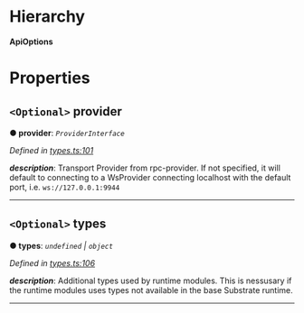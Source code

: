 

# Hierarchy

**ApiOptions**

# Properties

<a id="provider"></a>

## `<Optional>` provider

**● provider**: *`ProviderInterface`*

*Defined in [types.ts:101](https://github.com/polkadot-js/api/blob/c1a6f02/packages/api/src/types.ts#L101)*

*__description__*: Transport Provider from rpc-provider. If not specified, it will default to connecting to a WsProvider connecting localhost with the default port, i.e. `ws://127.0.0.1:9944`

___
<a id="types"></a>

## `<Optional>` types

**● types**: *`undefined` | `object`*

*Defined in [types.ts:106](https://github.com/polkadot-js/api/blob/c1a6f02/packages/api/src/types.ts#L106)*

*__description__*: Additional types used by runtime modules. This is nessusary if the runtime modules uses types not available in the base Substrate runtime.

___

